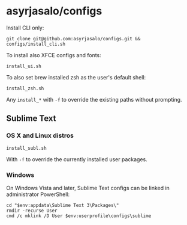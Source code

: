 # asyrjasalo/configs

Install CLI only:

    git clone git@github.com:asyrjasalo/configs.git && configs/install_cli.sh

To install also XFCE configs and fonts:

    install_ui.sh

To also set brew installed zsh as the user's default shell:

    install_zsh.sh

Any `install_*` with `-f` to override the existing paths without prompting.


## Sublime Text

### OS X and Linux distros

    install_subl.sh

With `-f` to override the currently installed user packages.


### Windows

On Windows Vista and later, Sublime Text configs can be linked in administrator PowerShell:

```
cd "$env:appdata\Sublime Text 3\Packages\"
rmdir -recurse User
cmd /c mklink /D User $env:userprofile\configs\sublime
```

